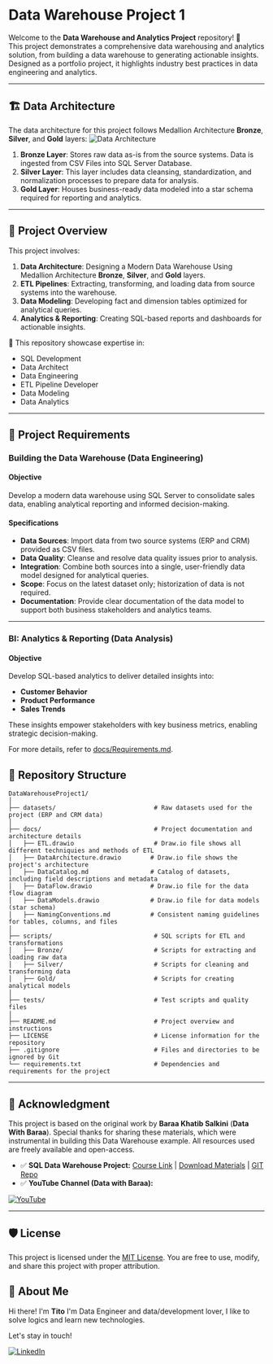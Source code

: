 # Data Warehouse Project 1

Welcome to the **Data Warehouse and Analytics Project** repository! 🚀  
This project demonstrates a comprehensive data warehousing and analytics solution, from building a data warehouse to generating actionable insights. Designed as a portfolio project, it highlights industry best practices in data engineering and analytics.

---
## 🏗️ Data Architecture

The data architecture for this project follows Medallion Architecture **Bronze**, **Silver**, and **Gold** layers:
![Data Architecture](docs/DataArchitecture.png)

1. **Bronze Layer**: Stores raw data as-is from the source systems. Data is ingested from CSV Files into SQL Server Database.
2. **Silver Layer**: This layer includes data cleansing, standardization, and normalization processes to prepare data for analysis.
3. **Gold Layer**: Houses business-ready data modeled into a star schema required for reporting and analytics.

---
## 📖 Project Overview

This project involves:

1. **Data Architecture**: Designing a Modern Data Warehouse Using Medallion Architecture **Bronze**, **Silver**, and **Gold** layers.
2. **ETL Pipelines**: Extracting, transforming, and loading data from source systems into the warehouse.
3. **Data Modeling**: Developing fact and dimension tables optimized for analytical queries.
4. **Analytics & Reporting**: Creating SQL-based reports and dashboards for actionable insights.

🎯 This repository showcase expertise in:
- SQL Development
- Data Architect
- Data Engineering  
- ETL Pipeline Developer  
- Data Modeling  
- Data Analytics  

---

## 🚀 Project Requirements

### Building the Data Warehouse (Data Engineering)

#### Objective
Develop a modern data warehouse using SQL Server to consolidate sales data, enabling analytical reporting and informed decision-making.

#### Specifications
- **Data Sources**: Import data from two source systems (ERP and CRM) provided as CSV files.
- **Data Quality**: Cleanse and resolve data quality issues prior to analysis.
- **Integration**: Combine both sources into a single, user-friendly data model designed for analytical queries.
- **Scope**: Focus on the latest dataset only; historization of data is not required.
- **Documentation**: Provide clear documentation of the data model to support both business stakeholders and analytics teams.

---

### BI: Analytics & Reporting (Data Analysis)

#### Objective
Develop SQL-based analytics to deliver detailed insights into:
- **Customer Behavior**
- **Product Performance**
- **Sales Trends**

These insights empower stakeholders with key business metrics, enabling strategic decision-making.  

For more details, refer to [docs/Requirements.md](docs/Requirements.md).

## 📂 Repository Structure
```
DataWarehouseProject1/
│
├── datasets/                           # Raw datasets used for the project (ERP and CRM data)
│
├── docs/                               # Project documentation and architecture details
│   ├── ETL.drawio                      # Draw.io file shows all different techniquies and methods of ETL
│   ├── DataArchitecture.drawio        # Draw.io file shows the project's architecture
│   ├── DataCatalog.md                 # Catalog of datasets, including field descriptions and metadata
│   ├── DataFlow.drawio                # Draw.io file for the data flow diagram
│   ├── DataModels.drawio              # Draw.io file for data models (star schema)
│   ├── NamingConventions.md           # Consistent naming guidelines for tables, columns, and files
│
├── scripts/                            # SQL scripts for ETL and transformations
│   ├── Bronze/                         # Scripts for extracting and loading raw data
│   ├── Silver/                         # Scripts for cleaning and transforming data
│   ├── Gold/                           # Scripts for creating analytical models
│
├── tests/                              # Test scripts and quality files
│
├── README.md                           # Project overview and instructions
├── LICENSE                             # License information for the repository
├── .gitignore                          # Files and directories to be ignored by Git
└── requirements.txt                    # Dependencies and requirements for the project
```
---

## 🙏 Acknowledgment

This project is based on the original work by **Baraa Khatib Salkini** (**Data With Baraa**). Special thanks for sharing these materials, which were instrumental in building this Data Warehouse example. All resources used are freely available and open-access.

- ✅ **SQL Data Warehouse Project:** [Course Link](https://youtu.be/SSKVgrwhzus) | [Download Materials](https://www.datawithbaraa.com/sql-introduction/advanced-sql-project/) | [GIT Repo](https://github.com/DataWithBaraa/sql-data-warehouse-project)
- ✅ **YouTube Channel (Data with Baraa):**

[![YouTube](https://img.shields.io/badge/YouTube-red?style=for-the-badge&logo=youtube&logoColor=white)](http://bit.ly/3GiCVUE)

---

## 🛡️ License

This project is licensed under the [MIT License](LICENSE). You are free to use, modify, and share this project with proper attribution.

## 🌟 About Me

Hi there! I'm **Tito** I'm Data Engineer and data/development lover, I like to solve logics and learn new technologies.

Let's stay in touch!

[![LinkedIn](https://img.shields.io/badge/LinkedIn-0077B5?style=for-the-badge&logo=linkedin&logoColor=white)](https://linkedin.com/in/a-rodriguez)
